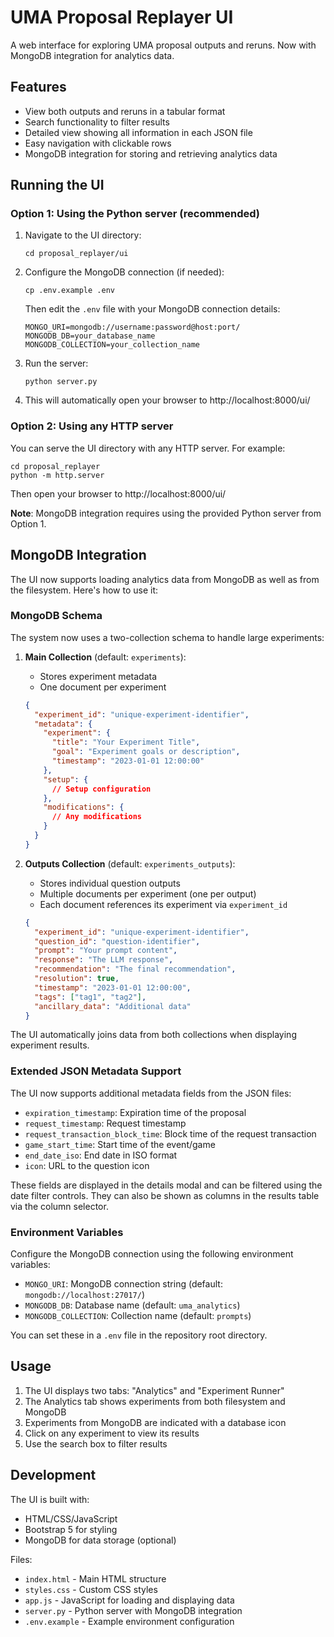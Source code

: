 # UMA Proposal Replayer UI

A web interface for exploring UMA proposal outputs and reruns. Now with MongoDB integration for analytics data.

## Features

- View both outputs and reruns in a tabular format
- Search functionality to filter results
- Detailed view showing all information in each JSON file
- Easy navigation with clickable rows
- MongoDB integration for storing and retrieving analytics data

## Running the UI

### Option 1: Using the Python server (recommended)

1. Navigate to the UI directory:
   ```
   cd proposal_replayer/ui
   ```

2. Configure the MongoDB connection (if needed):
   ```
   cp .env.example .env
   ```
   Then edit the `.env` file with your MongoDB connection details:
   ```
   MONGO_URI=mongodb://username:password@host:port/
   MONGODB_DB=your_database_name
   MONGODB_COLLECTION=your_collection_name
   ```

3. Run the server:
   ```
   python server.py
   ```

4. This will automatically open your browser to http://localhost:8000/ui/

### Option 2: Using any HTTP server

You can serve the UI directory with any HTTP server. For example:

```
cd proposal_replayer
python -m http.server
```

Then open your browser to http://localhost:8000/ui/

**Note**: MongoDB integration requires using the provided Python server from Option 1.

## MongoDB Integration

The UI now supports loading analytics data from MongoDB as well as from the filesystem. Here's how to use it:

### MongoDB Schema

The system now uses a two-collection schema to handle large experiments:

1. **Main Collection** (default: `experiments`):
   - Stores experiment metadata
   - One document per experiment

   ```json
   {
     "experiment_id": "unique-experiment-identifier",
     "metadata": {
       "experiment": {
         "title": "Your Experiment Title",
         "goal": "Experiment goals or description",
         "timestamp": "2023-01-01 12:00:00"
       },
       "setup": {
         // Setup configuration
       },
       "modifications": {
         // Any modifications
       }
     }
   }
   ```

2. **Outputs Collection** (default: `experiments_outputs`):
   - Stores individual question outputs
   - Multiple documents per experiment (one per output)
   - Each document references its experiment via `experiment_id`

   ```json
   {
     "experiment_id": "unique-experiment-identifier",
     "question_id": "question-identifier",
     "prompt": "Your prompt content",
     "response": "The LLM response",
     "recommendation": "The final recommendation",
     "resolution": true,
     "timestamp": "2023-01-01 12:00:00",
     "tags": ["tag1", "tag2"],
     "ancillary_data": "Additional data"
   }
   ```

The UI automatically joins data from both collections when displaying experiment results.

### Extended JSON Metadata Support

The UI now supports additional metadata fields from the JSON files:

- `expiration_timestamp`: Expiration time of the proposal
- `request_timestamp`: Request timestamp
- `request_transaction_block_time`: Block time of the request transaction
- `game_start_time`: Start time of the event/game
- `end_date_iso`: End date in ISO format
- `icon`: URL to the question icon

These fields are displayed in the details modal and can be filtered using the date filter controls. They can also be shown as columns in the results table via the column selector.

### Environment Variables

Configure the MongoDB connection using the following environment variables:

- `MONGO_URI`: MongoDB connection string (default: `mongodb://localhost:27017/`)
- `MONGODB_DB`: Database name (default: `uma_analytics`)
- `MONGODB_COLLECTION`: Collection name (default: `prompts`)

You can set these in a `.env` file in the repository root directory.

## Usage

1. The UI displays two tabs: "Analytics" and "Experiment Runner"
2. The Analytics tab shows experiments from both filesystem and MongoDB
3. Experiments from MongoDB are indicated with a database icon
4. Click on any experiment to view its results
5. Use the search box to filter results

## Development

The UI is built with:
- HTML/CSS/JavaScript
- Bootstrap 5 for styling
- MongoDB for data storage (optional)

Files:
- `index.html` - Main HTML structure
- `styles.css` - Custom CSS styles
- `app.js` - JavaScript for loading and displaying data
- `server.py` - Python server with MongoDB integration
- `.env.example` - Example environment configuration 
